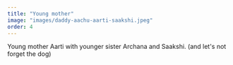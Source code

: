 ```yaml
---
title: "Young mother"
image: "images/daddy-aachu-aarti-saakshi.jpeg"
order: 4
---
```


Young mother Aarti with younger sister Archana and Saakshi. (and let's not forget the dog)
